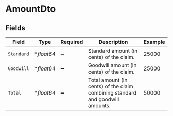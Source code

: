 # AmountDto


## Fields

| Field                                                                         | Type                                                                          | Required                                                                      | Description                                                                   | Example                                                                       |
| ----------------------------------------------------------------------------- | ----------------------------------------------------------------------------- | ----------------------------------------------------------------------------- | ----------------------------------------------------------------------------- | ----------------------------------------------------------------------------- |
| `Standard`                                                                    | **float64*                                                                    | :heavy_minus_sign:                                                            | Standard amount (in cents) of the claim.                                      | 25000                                                                         |
| `Goodwill`                                                                    | **float64*                                                                    | :heavy_minus_sign:                                                            | Goodwill amount (in cents) of the claim.                                      | 25000                                                                         |
| `Total`                                                                       | **float64*                                                                    | :heavy_minus_sign:                                                            | Total amount (in cents) of the claim combining standard and goodwill amounts. | 50000                                                                         |